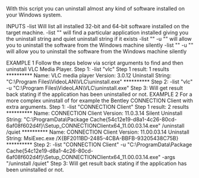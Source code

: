 With this script you can uninstall almost any kind of software installed on your Windows system.

INPUTS
  -list Will list all installed 32-bit and 64-bit software installed on the target machine.
  -list "<software name>" will find a particular application installed giving you the uninstall string and quiet uninstall string if it exists
  -list "<software name>" -u "<uninstall string>" will allow you to uninstall the software from the Windows machine silently
  -list "<software name>" -u "<quiet uninstall string>" will allow you to uninstall the software from the Windows machine silently

EXAMPLE 1
  Follow the steps below via script arguments to find and then uninstall VLC Media Player.
  Step 1: -list "vlc"
  Step 1 result:
    1 results 
    ********** 
    Name: VLC media player
    Version: 3.0.12
    Uninstall String: "C:\Program Files\VideoLAN\VLC\uninstall.exe"
    **********
  Step 2: -list "vlc" -u "C:\Program Files\VideoLAN\VLC\uninstall.exe"
  Step 3: Will get result back stating if the application has been uninstalled or not.
EXAMPLE 2
  For a more complex uninstall of for example the Bentley CONNECTION Client with extra arguments.
  Step 1: -list "CONNECTION Client"
  Step 1 result:
    2 results 
    **********
    Name: CONNECTION Client
    Version: 11.0.3.14
    Silent Uninstall String: "C:\ProgramData\Package Cache\{54c12e19-d8a1-4c26-80cd-6af08f602d4f}\Setup_CONNECTIONClientx64_11.00.03.14.exe" /uninstall /quiet
    **********
    Name: CONNECTION Client
    Version: 11.00.03.14
    Uninstall String: MsiExec.exe /X{BF2011BD-2485-4CBA-BBFB-93205438C75B}
    **********
  Step 2: -list "CONNECTION Client" -u "C:\ProgramData\Package Cache\{54c12e19-d8a1-4c26-80cd-6af08f602d4f}\Setup_CONNECTIONClientx64_11.00.03.14.exe" -args "/uninstall /quiet"
  Step 3: Will get result back stating if the application has been uninstalled or not.
